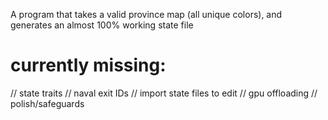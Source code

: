 A program that takes a valid province map (all unique colors), and generates an almost 100% working state file

# currently missing:
 //  state traits
 //  naval exit IDs
 //  import state files to edit
 //  gpu offloading
 //  polish/safeguards
